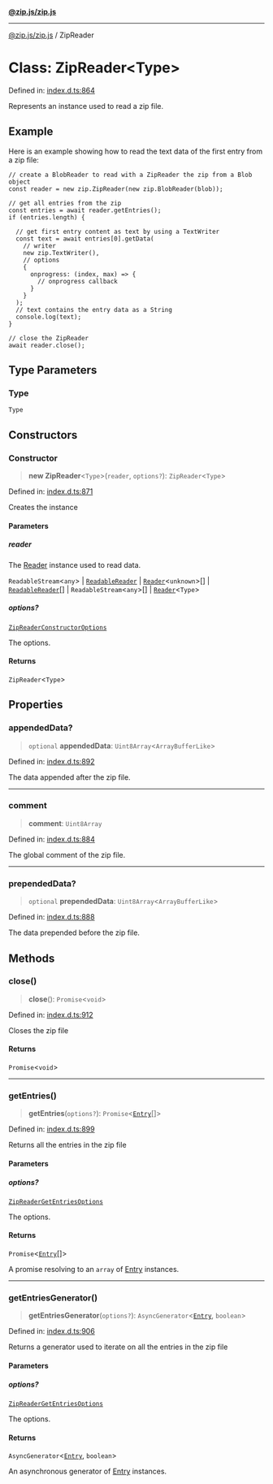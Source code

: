 [**@zip.js/zip.js**](../README.md)

***

[@zip.js/zip.js](../globals.md) / ZipReader

# Class: ZipReader\<Type\>

Defined in: [index.d.ts:864](https://github.com/gildas-lormeau/zip.js/blob/f5689a69f57baaaa10605a11a4516e7cc749e4a1/index.d.ts#L864)

Represents an instance used to read a zip file.

## Example

Here is an example showing how to read the text data of the first entry from a zip file:
```
// create a BlobReader to read with a ZipReader the zip from a Blob object
const reader = new zip.ZipReader(new zip.BlobReader(blob));

// get all entries from the zip
const entries = await reader.getEntries();
if (entries.length) {

  // get first entry content as text by using a TextWriter
  const text = await entries[0].getData(
    // writer
    new zip.TextWriter(),
    // options
    {
      onprogress: (index, max) => {
        // onprogress callback
      }
    }
  );
  // text contains the entry data as a String
  console.log(text);
}

// close the ZipReader
await reader.close();
```

## Type Parameters

### Type

`Type`

## Constructors

### Constructor

> **new ZipReader**\<`Type`\>(`reader`, `options?`): `ZipReader`\<`Type`\>

Defined in: [index.d.ts:871](https://github.com/gildas-lormeau/zip.js/blob/f5689a69f57baaaa10605a11a4516e7cc749e4a1/index.d.ts#L871)

Creates the instance

#### Parameters

##### reader

The [Reader](Reader.md) instance used to read data.

`ReadableStream`\<`any`\> | [`ReadableReader`](../interfaces/ReadableReader.md) | [`Reader`](Reader.md)\<`unknown`\>[] | [`ReadableReader`](../interfaces/ReadableReader.md)[] | `ReadableStream`\<`any`\>[] | [`Reader`](Reader.md)\<`Type`\>

##### options?

[`ZipReaderConstructorOptions`](../interfaces/ZipReaderConstructorOptions.md)

The options.

#### Returns

`ZipReader`\<`Type`\>

## Properties

### appendedData?

> `optional` **appendedData**: `Uint8Array`\<`ArrayBufferLike`\>

Defined in: [index.d.ts:892](https://github.com/gildas-lormeau/zip.js/blob/f5689a69f57baaaa10605a11a4516e7cc749e4a1/index.d.ts#L892)

The data appended after the zip file.

***

### comment

> **comment**: `Uint8Array`

Defined in: [index.d.ts:884](https://github.com/gildas-lormeau/zip.js/blob/f5689a69f57baaaa10605a11a4516e7cc749e4a1/index.d.ts#L884)

The global comment of the zip file.

***

### prependedData?

> `optional` **prependedData**: `Uint8Array`\<`ArrayBufferLike`\>

Defined in: [index.d.ts:888](https://github.com/gildas-lormeau/zip.js/blob/f5689a69f57baaaa10605a11a4516e7cc749e4a1/index.d.ts#L888)

The data prepended before the zip file.

## Methods

### close()

> **close**(): `Promise`\<`void`\>

Defined in: [index.d.ts:912](https://github.com/gildas-lormeau/zip.js/blob/f5689a69f57baaaa10605a11a4516e7cc749e4a1/index.d.ts#L912)

Closes the zip file

#### Returns

`Promise`\<`void`\>

***

### getEntries()

> **getEntries**(`options?`): `Promise`\<[`Entry`](../type-aliases/Entry.md)[]\>

Defined in: [index.d.ts:899](https://github.com/gildas-lormeau/zip.js/blob/f5689a69f57baaaa10605a11a4516e7cc749e4a1/index.d.ts#L899)

Returns all the entries in the zip file

#### Parameters

##### options?

[`ZipReaderGetEntriesOptions`](../interfaces/ZipReaderGetEntriesOptions.md)

The options.

#### Returns

`Promise`\<[`Entry`](../type-aliases/Entry.md)[]\>

A promise resolving to an `array` of [Entry](../type-aliases/Entry.md) instances.

***

### getEntriesGenerator()

> **getEntriesGenerator**(`options?`): `AsyncGenerator`\<[`Entry`](../type-aliases/Entry.md), `boolean`\>

Defined in: [index.d.ts:906](https://github.com/gildas-lormeau/zip.js/blob/f5689a69f57baaaa10605a11a4516e7cc749e4a1/index.d.ts#L906)

Returns a generator used to iterate on all the entries in the zip file

#### Parameters

##### options?

[`ZipReaderGetEntriesOptions`](../interfaces/ZipReaderGetEntriesOptions.md)

The options.

#### Returns

`AsyncGenerator`\<[`Entry`](../type-aliases/Entry.md), `boolean`\>

An asynchronous generator of [Entry](../type-aliases/Entry.md) instances.
